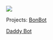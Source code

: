 ![](https://api.ghprofile.me/view?username=eltaylor1104)


Projects:
[BonBot](https://dsc.gg/bonbot)


[Daddy Bot](https://dsc.gg/daddybot)
